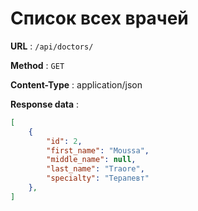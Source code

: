 #  Список всех врачей

**URL** : `/api/doctors/`

**Method** : `GET`

**Content-Type** : application/json

**Response data** :
```json
[
    {
        "id": 2,
        "first_name": "Moussa",
        "middle_name": null,
        "last_name": "Traore",
        "specialty": "Терапевт"
    },
]
```
